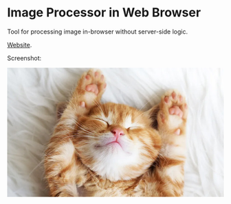 # Image Processor in Web Browser

Tool for processing image in-browser without server-side logic.

[Website](https://michaelliao.github.io/image-processor/).

Screenshot:

![screenshot](picture.jpg?raw=true)

